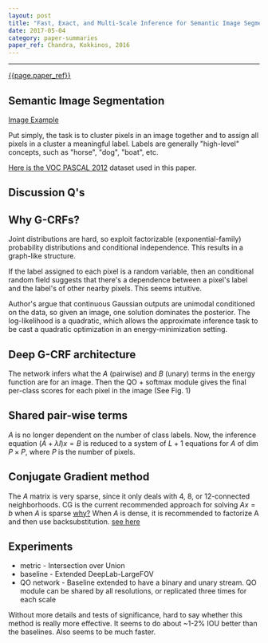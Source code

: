 ```yaml
---
layout: post
title: "Fast, Exact, and Multi-Scale Inference for Semantic Image Segmentation with Deep Gaussian CRFs"
date: 2017-05-04
category: paper-summaries
paper_ref: Chandra, Kokkinos, 2016
---
```


<script type="text/x-mathjax-config">
MathJax.Hub.Config({
  TeX: { equationNumbers: { autoNumber: "AMS" } },
  tex2jax: {inlineMath: [['$','$'], ['\\(','\\)']]}
});
</script>

<script type="text/javascript" async
  src="https://cdn.mathjax.org/mathjax/latest/MathJax.js?config=TeX-MML-AM_CHTML">
</script> 
---

[{{page.paper_ref}}](https://arxiv.org/abs/1603.08358)

## Semantic Image Segmentation 

[Image Example](https://wiki.tum.de/download/attachments/23561833/sms.png?version=1&modificationDate=1483619907233&api=v2)


Put simply, the task is to cluster pixels in an image together and to assign all pixels in a cluster a meaningful label. Labels are generally "high-level" concepts, such as "horse", "dog", "boat", etc. 

[Here is the VOC PASCAL 2012](http://host.robots.ox.ac.uk/pascal/VOC/voc2012/) dataset used in this paper.

## Discussion Q's

## Why G-CRFs?

Joint distributions are hard, so exploit factorizable (exponential-family) probability distributions and conditional independence. This results in a graph-like structure. 

If the label assigned to each pixel is a random variable, then an conditional random field suggests that there's a dependence between a pixel's label and the label's of other nearby pixels. This seems intuitive.

Author's argue that continuous Gaussian outputs are unimodal conditioned on the data, so given an image, one solution dominates the posterior. The log-likelihood is a quadratic, which allows the approximate inference task to be cast a quadratic optimization in an energy-minimization setting. 

## Deep G-CRF architecture

The network infers what the $A$ (pairwise) and $B$ (unary) terms in the energy function are for an image. Then the QO + softmax module gives the final per-class scores for each pixel in the image (See Fig. 1)

## Shared pair-wise terms

$A$ is no longer dependent on the number of class labels. Now, the inference equation $(A + \lambda I) x = B$ is reduced to a system of $L + 1$ equations for $A$ of dim $P \times P$, where $P$ is the number of pixels.

## Conjugate Gradient method 

The $A$ matrix is very sparse, since it only deals with 4, 8, or 12-connected neighborhoods. CG is the current recommended approach for solving $Ax = b$ when $A$ is sparse [why?](https://math.stackexchange.com/questions/655306/conjugate-gradient-method-and-sparse-systems) When $A$ is dense, it is recommended to factorize A and then use backsubstitution. [see here](https://www.cs.cmu.edu/~quake-papers/painless-conjugate-gradient.pdf)

## Experiments

* metric - Intersection over Union
* baseline - Extended DeepLab-LargeFOV
* QO network - Baseline extended to have a binary and unary stream. QO module can be shared by all resolutions, or replicated three times for each scale

Without more details and tests of significance, hard to say whether this method is really more effective. It seems to do about ~1-2% IOU better than the baselines. Also seems to be much faster. 